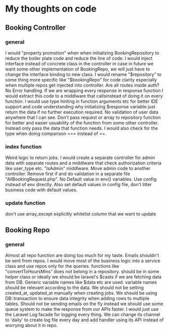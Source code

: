 # My thoughts on code

## Booking Controller
### general 
I would "property promotion" when when initializing BookingRepository to reduce the boiler plate code and reduce the line of code.
I would inject interface instead of concrete class in the controller in case in future we want some other implementation of BookingRepo, we will just have to change the interface binding to new class.
I would rename "$repository" to some thing more specific like "$bookingRepo" for code clarity especially when multiple repos get injected into controller.
Are all routes inside auth?
No Error handling.
If we are wrapping every response in response function I would extract this code to a middlware that callsinstead of doing it on every function.
I would use type hinting in function arguments etc for better IDE support and code understanding
why initializing $response variable just return the data if no further execution required.
No validation of user data anywhere that I can see.
Don't pass request or array to repository function for better and easier usuability of the function from some other controller. Instead only pass the data that function needs.
I would also check for the type when doing comparison === instead of ==.
### index function
Weird logic to return jobs. I would create a separate controller for admin data with separate routes and a middlware that check authorization criteria like user_type etc. "IsAdmin" middlware.
Move admin code to another controller.
Remove first if and do validation in a separate file "AllBookingRequest.php".
No Default value in env() variables.
Use config instead of env directly. Also set default values in config file, don't litter business code with default values.

### update function
don't use array_except explicitly whitelist column that we want to update


## Booking Repo
### general 
Almost all repo function are doing too much for my taste.
Emails shouldn't be sent from repos.
I would move most of the business logic into a service class and use repos only for the queries.
functions like "convertToHoursMins" does not belong in a repository. should be in some helper class or ideally we should be laravel's $casts if we are fetching data from DB.
Generic variable names like $data etc are used. variable names should be relevant according to the data.
We should not be setting created_at, updated_at manually when creating jobs. 
We should be using DB::transaction to ensure data integrity when adding rows to multiple tables.
Should not be sending emails on the fly instead we should use some queue system to make the response from our APIs faster.
I would just use the Laravel Log facade for logging every thing. We can change its channel to 'daily' to create log file every day and add handler using its API instead of worrying about it in repo.
